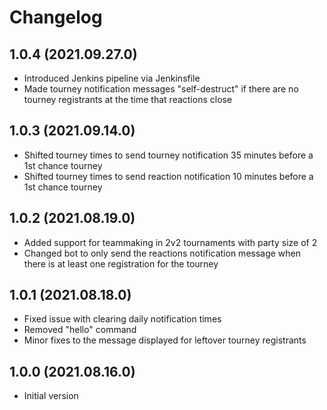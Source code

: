 # Changelog

## 1.0.4 (2021.09.27.0)
- Introduced Jenkins pipeline via Jenkinsfile
- Made tourney notification messages "self-destruct" if there are no tourney registrants at the time that reactions close

## 1.0.3 (2021.09.14.0)
- Shifted tourney times to send tourney notification 35 minutes before a 1st chance tourney
- Shifted tourney times to send reaction notification 10 minutes before a 1st chance tourney

## 1.0.2 (2021.08.19.0)
- Added support for teammaking in 2v2 tournaments with party size of 2
- Changed bot to only send the reactions notification message when there is at least one registration for the tourney

## 1.0.1 (2021.08.18.0)
- Fixed issue with clearing daily notification times
- Removed "hello" command
- Minor fixes to the message displayed for leftover tourney registrants

## 1.0.0 (2021.08.16.0)
- Initial version